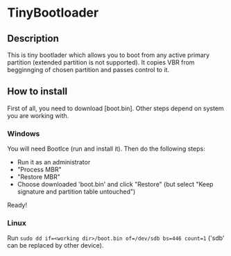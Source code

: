 # TinyBootloader

## Description

This is tiny bootlader which allows you to boot from any active primary partition (extended partition is not supported). It copies VBR from begginnging of chosen partition and passes control to it.

## How to install

First of all, you need to download [boot.bin]. Other steps depend on system you are working with.

### Windows

You will need BootIce (run and install it). Then do the following steps:
* Run it as an administrator
* "Process MBR"
* "Restore MBR"
* Choose downloaded 'boot.bin' and click "Restore" (but select "Keep signature and partition table untouched")

Ready!

### Linux

Run `sudo dd if=<working dir>/boot.bin of=/dev/sdb bs=446 count=1` ('sdb' can be replaced by other device).
